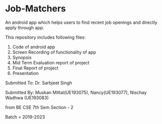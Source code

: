 # Job-Matchers
An android app which helps users to find recent job openings and directly apply through app.



This repository includes following files:
1. Code of android app
2. Screen Recording of functionality of app
3. Synopsis
4. Mid Term Evaluation report of project
5. Final Report of project
6. Presentation


Submitted To: 
              Dr. Sarbjeet Singh

Submitted By: 
              Muskan Mittal(UE193075), 
              Nancy(UE193077), 
              Nischay Wadhwa (UE193083) 
              
from BE CSE 7th Sem Section - 2

Batch = 2019-2023
